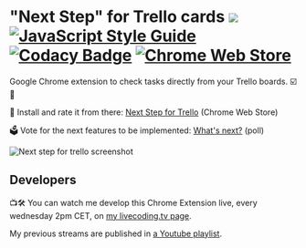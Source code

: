 # "Next Step" for Trello cards ![](https://travis-ci.org/adrienjoly/chrome-next-step-for-trello.svg?branch=master) [![JavaScript Style Guide](https://img.shields.io/badge/code_style-standard-brightgreen.svg)](https://standardjs.com) [![Codacy Badge](https://api.codacy.com/project/badge/Grade/7ca1f64573ee434eb82159df9d7afc0f)](https://www.codacy.com/app/adrien-joly/chrome-next-step-for-trello?utm_source=github.com&amp;utm_medium=referral&amp;utm_content=adrienjoly/chrome-next-step-for-trello&amp;utm_campaign=Badge_Grade) [![Chrome Web Store](https://img.shields.io/chrome-web-store/v/nimelepbpejjlbmoobocpfnjhihnpked.svg)](https://chrome.google.com/webstore/detail/next-step-for-trello-card/iajhmklhilkjgabejjemfbhmclgnmamf)

Google Chrome extension to check tasks directly from your Trello boards. ☑️🚀

🌟 Install and rate it from there: [Next Step for Trello](https://chrome.google.com/webstore/detail/next-step-for-trello-card/iajhmklhilkjgabejjemfbhmclgnmamf) (Chrome Web Store)

🗳 Vote for the next features to be implemented: [What's next?](https://goo.gl/forms/E0mZ2utssWtTYMMB2) (poll)

![Next step for trello screenshot](/docs/assets/next-step-check-anim.gif)

## Developers

📺🛠 You can watch me develop this Chrome Extension live, every wednesday 2pm CET, on [my livecoding.tv page](https://www.livecoding.tv/adrienjoly/).

My previous streams are published in [a Youtube playlist](https://www.youtube.com/playlist?list=PLmzn1C-VN6G7FLdUJM3G82cG-Q69xJ2AY).
